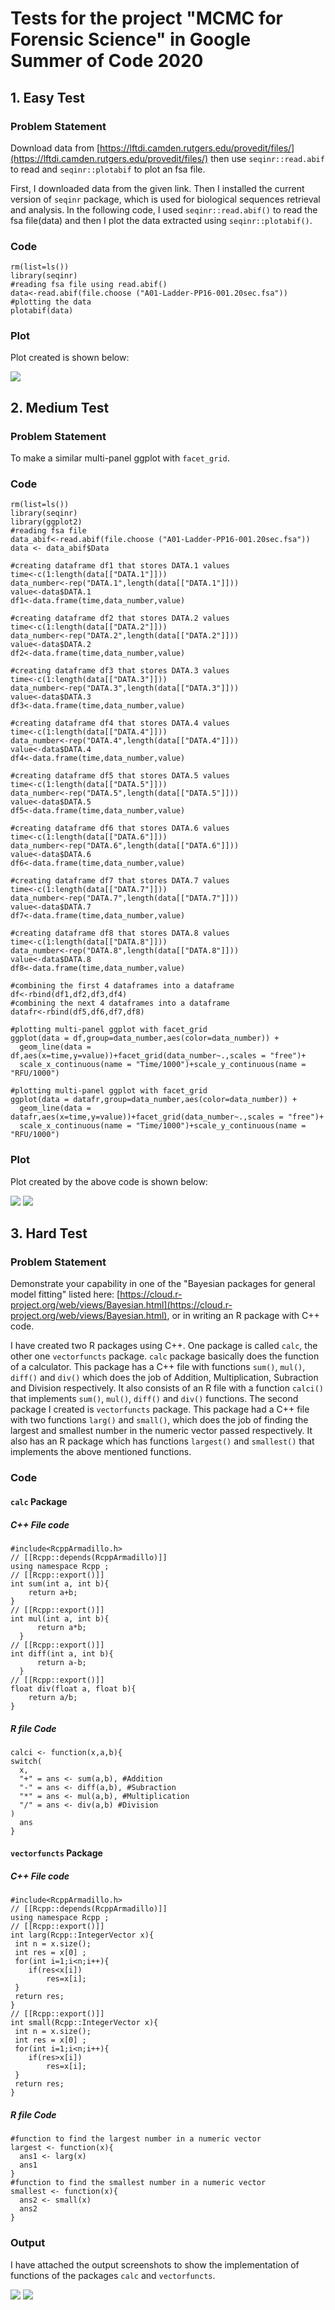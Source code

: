 # Tests for the project "MCMC for Forensic Science" in Google Summer of Code 2020

## 1. Easy Test

### Problem Statement

Download data from [https://lftdi.camden.rutgers.edu/provedit/files/](https://lftdi.camden.rutgers.edu/provedit/files/) then use `seqinr::read.abif` to read and `seqinr::plotabif` to plot an fsa file.

First, I downloaded data from the given link. Then I installed the current version of `seqinr` package, which is used for biological sequences retrieval and analysis. In the following code, I used `seqinr::read.abif()` to read the fsa file(data) and then I plot the data extracted using `seqinr::plotabif()`.

### Code

```
rm(list=ls())
library(seqinr)
#reading fsa file using read.abif()
data<-read.abif(file.choose ("A01-Ladder-PP16-001.20sec.fsa"))
#plotting the data
plotabif(data)
```
### Plot

Plot created is shown below:

![](Easy_Test/easytest_output.png)

## 2. Medium Test

### Problem Statement

To make a similar multi-panel ggplot with `facet_grid`.

### Code

```
rm(list=ls())
library(seqinr)
library(ggplot2)
#reading fsa file
data_abif<-read.abif(file.choose ("A01-Ladder-PP16-001.20sec.fsa"))
data <- data_abif$Data

#creating dataframe df1 that stores DATA.1 values
time<-c(1:length(data[["DATA.1"]]))
data_number<-rep("DATA.1",length(data[["DATA.1"]]))
value<-data$DATA.1
df1<-data.frame(time,data_number,value)

#creating dataframe df2 that stores DATA.2 values
time<-c(1:length(data[["DATA.2"]]))
data_number<-rep("DATA.2",length(data[["DATA.2"]]))
value<-data$DATA.2
df2<-data.frame(time,data_number,value)

#creating dataframe df3 that stores DATA.3 values
time<-c(1:length(data[["DATA.3"]]))
data_number<-rep("DATA.3",length(data[["DATA.3"]]))
value<-data$DATA.3
df3<-data.frame(time,data_number,value)

#creating dataframe df4 that stores DATA.4 values
time<-c(1:length(data[["DATA.4"]]))
data_number<-rep("DATA.4",length(data[["DATA.4"]]))
value<-data$DATA.4
df4<-data.frame(time,data_number,value)

#creating dataframe df5 that stores DATA.5 values
time<-c(1:length(data[["DATA.5"]]))
data_number<-rep("DATA.5",length(data[["DATA.5"]]))
value<-data$DATA.5
df5<-data.frame(time,data_number,value)

#creating dataframe df6 that stores DATA.6 values
time<-c(1:length(data[["DATA.6"]]))
data_number<-rep("DATA.6",length(data[["DATA.6"]]))
value<-data$DATA.6
df6<-data.frame(time,data_number,value)

#creating dataframe df7 that stores DATA.7 values
time<-c(1:length(data[["DATA.7"]]))
data_number<-rep("DATA.7",length(data[["DATA.7"]]))
value<-data$DATA.7
df7<-data.frame(time,data_number,value)

#creating dataframe df8 that stores DATA.8 values
time<-c(1:length(data[["DATA.8"]]))
data_number<-rep("DATA.8",length(data[["DATA.8"]]))
value<-data$DATA.8
df8<-data.frame(time,data_number,value)

#combining the first 4 dataframes into a dataframe
df<-rbind(df1,df2,df3,df4)
#combining the next 4 dataframes into a dataframe
datafr<-rbind(df5,df6,df7,df8)

#plotting multi-panel ggplot with facet_grid
ggplot(data = df,group=data_number,aes(color=data_number)) +
  geom_line(data = df,aes(x=time,y=value))+facet_grid(data_number~.,scales = "free")+
  scale_x_continuous(name = "Time/1000")+scale_y_continuous(name = "RFU/1000")

#plotting multi-panel ggplot with facet_grid
ggplot(data = datafr,group=data_number,aes(color=data_number)) +
  geom_line(data = datafr,aes(x=time,y=value))+facet_grid(data_number~.,scales = "free")+
  scale_x_continuous(name = "Time/1000")+scale_y_continuous(name = "RFU/1000")
```
### Plot

Plot created by the above code is shown below:

![](Medium_Test/Output_plots/mediumtest_output01.png)
![](Medium_Test/Output_plots/mediumtest_output02.png)

## 3. Hard Test

### Problem Statement

Demonstrate your capability in one of the "Bayesian packages for general model fitting" listed here: [https://cloud.r-project.org/web/views/Bayesian.html](https://cloud.r-project.org/web/views/Bayesian.html), or in writing an R package with C++ code.

I have created two R packages using C++. One package is called `calc`, the other one `vectorfuncts` package. `calc` package basically does the function of a calculator. This package has a C++ file with functions `sum()`, `mul()`, `diff()` and `div()` which does the job of Addition, Multiplication, Subraction and Division respectively. It also consists of an R file with a function `calci()` that implements `sum()`, `mul()`, `diff()` and `div()` functions.
The second package I created is `vectorfuncts` package. This package had a C++ file with two functions `larg()` and `small()`, which does the job of finding the largest and smallest number in the numeric vector passed respectively. It also has an R package which has functions `largest()` and `smallest()` that implements the above mentioned functions.

### Code

#### `calc` Package

##### C++ File code
```
#include<RcppArmadillo.h>
// [[Rcpp::depends(RcppArmadillo)]]
using namespace Rcpp ;
// [[Rcpp::export()]]
int sum(int a, int b){
    return a+b;
}
// [[Rcpp::export()]] 
int mul(int a, int b){
      return a*b;
  }
// [[Rcpp::export()]]
int diff(int a, int b){
      return a-b;
  }
// [[Rcpp::export()]]
float div(float a, float b){
    return a/b;
}
```
##### R file Code
```
calci <- function(x,a,b){
switch(
  x,
  "+" = ans <- sum(a,b), #Addition
  "-" = ans <- diff(a,b), #Subraction
  "*" = ans <- mul(a,b), #Multiplication
  "/" = ans <- div(a,b) #Division
)
  ans
}
```

#### `vectorfuncts` Package

##### C++ File code
```
#include<RcppArmadillo.h>
// [[Rcpp::depends(RcppArmadillo)]]
using namespace Rcpp ;
// [[Rcpp::export()]]
int larg(Rcpp::IntegerVector x){
 int n = x.size();
 int res = x[0] ;
 for(int i=1;i<n;i++){
    if(res<x[i])
        res=x[i];
 }
 return res;
}
// [[Rcpp::export()]]
int small(Rcpp::IntegerVector x){
 int n = x.size();
 int res = x[0] ;
 for(int i=1;i<n;i++){
    if(res>x[i])    
        res=x[i];
 }
 return res;
}
```
##### R file Code
```
#function to find the largest number in a numeric vector
largest <- function(x){
  ans1 <- larg(x)
  ans1
}
#function to find the smallest number in a numeric vector
smallest <- function(x){
  ans2 <- small(x)
  ans2
}
```
### Output

I have attached the output screenshots to show the implementation of functions of the packages `calc` and `vectorfuncts`.

![](Hard_Test/Output/package_calc_output.png)
![](Hard_Test/Output/package_vectorfuncts_output.png)

